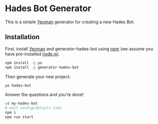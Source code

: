 # Hades Bot Generator

This is a simple [Yeoman](http://yeoman.io/) generator for creating a new Hades Bot.

## Installation

First, install [Yeoman](http://yeoman.io) and generator-hades-bot using [npm](https://www.npmjs.com/) (we assume you have pre-installed [node.js](https://nodejs.org/)).

```bash
npm install -g yo
npm install -g generator-hades-bot
```

Then generate your new project:

```bash
yo hades-bot
```

Answer the questions and you're done!

```bash
cd my-hades-bot
# edit config/default.json
npm i
npm run start
```
